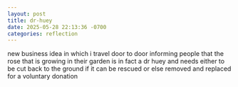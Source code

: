 ```yaml
---
layout: post
title: dr-huey
date: 2025-05-28 22:13:36 -0700
categories: reflection
---
```


new business idea in which i travel door to door informing people that the rose that is growing in their garden is in fact a dr huey and needs either to be cut back to the ground if it can be rescued or else removed and replaced for a voluntary donation
